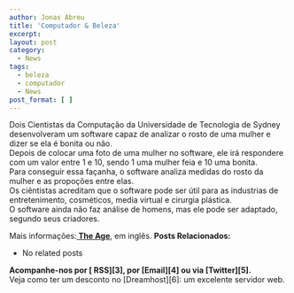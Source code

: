 ```yaml
---
author: Jonas Abreu
title: 'Computador & Beleza'
excerpt:
layout: post
category:
  - News
tags:
  - beleza
  - computador
  - News
post_format: [ ]
---
```

Dois Cientistas da Computação da Universidade de Tecnologia de Sydney desenvolveram um software capaz de analizar o rosto de uma mulher e dizer se ela é bonita ou não.  
Depois de colocar uma foto de uma mulher no software, ele irá respondere com um valor entre 1 e 10, sendo 1 uma mulher feia e 10 uma bonita.  
Para conseguir essa façanha, o software analiza medidas do rosto da mulher e as propoções entre elas.  
Os ciêntistas acreditam que o software pode ser útil para as industrias de entretenimento, cosméticos, media virtual e cirurgia plástica.  
O software ainda não faz análise de homens, mas ele pode ser adaptado, segundo seus criadores.

Mais informações:**[ The Age][1]**, em inglês. 
**Posts Relacionados:** 
*   No related posts









**Acompanhe-nos por [ RSS][3], por [Email][4] ou via [Twitter][5].**  
Veja como ter um desconto no [Dreamhost][6]: um excelente servidor web.

 [1]: http://www.theage.com.au/news/national/beautiful-computer-says-yes/2007/03/17/1174080223528.html





